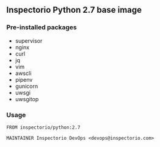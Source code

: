 ## Inspectorio Python 2.7 base image

### Pre-installed packages

* supervisor
* nginx
* curl
* jq
* vim
* awscli
* pipenv
* gunicorn
* uwsgi
* uwsgitop

### Usage

```
FROM inspectorio/python:2.7

MAINTAINER Inspectorio DevOps <devops@inspectorio.com>

```
